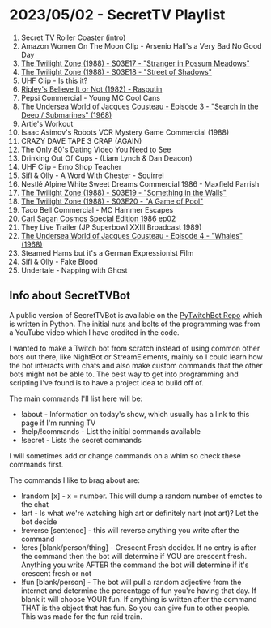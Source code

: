 # 2023/05/02 - SecretTV Playlist

1. Secret TV Roller Coaster (intro)
2. Amazon Women On The Moon Clip - Arsenio Hall's a Very Bad No Good Day
3. [The Twilight Zone (1988) - S03E17 - "Stranger in Possum Meadows"](https://en.wikipedia.org/wiki/Stranger_in_Possum_Meadows)
4. [The Twilight Zone (1988) - S03E18 - "Street of Shadows"](https://en.wikipedia.org/wiki/Street_of_Shadows_(The_Twilight_Zone))
5. UHF Clip - Is this it?
6. [Ripley's Believe It or Not (1982) -  Rasputin](https://en.wikipedia.org/wiki/Ripley%27s_Believe_It_or_Not!_(1982_TV_series))
7. Pepsi Commercial - Young MC Cool Cans
8. [The Undersea World of Jacques Cousteau - Episode 3 - "Search in the Deep / Submarines" (1968)](https://en.wikipedia.org/wiki/The_Undersea_World_of_Jacques_Cousteau)
9. Artie's Workout
10. Isaac Asimov's Robots VCR Mystery Game Commercial (1988)
11. CRAZY DAVE TAPE 3 CRAP (AGAIN)
12. The Only 80's Dating Video You Need to See
13. Drinking Out Of Cups - (Liam Lynch & Dan Deacon)
14. UHF Clip - Emo Shop Teacher
15. Sifl & Olly - A Word With Chester - Squirrel
16. Nestlé Alpine White Sweet Dreams Commercial 1986 - Maxfield Parrish
17. [The Twilight Zone (1988) - S03E19 - "Something in the Walls"](https://en.wikipedia.org/wiki/Something_in_the_Walls)
18. [The Twilight Zone (1988) - S03E20 - "A Game of Pool"](https://en.wikipedia.org/wiki/A_Game_of_Pool_(The_Twilight_Zone,_1985))
19. Taco Bell Commercial - MC Hammer Escapes
20. [Carl Sagan Cosmos Special Edition 1986 ep02](https://en.wikipedia.org/wiki/Cosmos:_A_Personal_Voyage)
21. They Live Trailer (JP Superbowl XXIII Broadcast 1989)
22. [The Undersea World of Jacques Cousteau - Episode 4 - "Whales" (1968)](https://en.wikipedia.org/wiki/The_Undersea_World_of_Jacques_Cousteau)
23. Steamed Hams but it's a German Expressionist Film
24. Sifl & Olly - Fake Blood
25. Undertale - Napping with Ghost




## Info about SecretTVBot

A public version of SecretTVBot is available on the [PyTwitchBot Repo](https://github.com/awbored/PyTwitchBot) which is written in Python.  The initial nuts and bolts of the programming was from a YouTube video which I have credited in the code.

I wanted to make a Twitch bot from scratch instead of using common other bots out there, like NightBot or StreamElements, mainly so I could learn how the bot interacts with chats and also make custom commands that the other bots might not be able to.  The best way to get into programming and scripting I've found is to have a project idea to build off of.

The main commands I'll list here will be:

 - !about - Information on today's show, which usually has a link to this page if I'm running TV
 - !help/!commands - List the initial commands available
 - !secret - Lists the secret commands

I will sometimes add or change commands on a whim so check these commands first.

The commands I like to brag about are:

 - !random [x] - x = number.  This will dump a random number of emotes to the chat
 - !art - Is what we're watching high art or definitely nart (not art)?  Let the bot decide
 - !reverse [sentence] - this will reverse anything you write after the command
 - !cres [blank/person/thing] - Crescent Fresh decider.  If no entry is after the command then the bot will determine if YOU are crescent fresh.  Anything you write AFTER the command the bot will determine if it's crescent fresh or not
 - !fun [blank/person] - The bot will pull a random adjective from the internet and determine the percentage of fun you're having that day.  If blank it will choose YOUR fun.  If anything is written after the command THAT is the object that has fun.  So you can give fun to other people.  This was made for the fun raid train.
